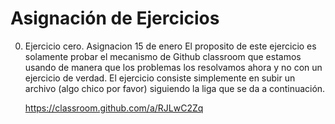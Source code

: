 # Asignación de Ejercicios

0. Ejercicio cero. Asignacion 15 de enero
El proposito de este ejercicio es solamente probar el mecanismo de Github classroom que estamos usando de manera que los problemas los resolvamos ahora y no con un ejercicio de verdad.
  El ejercicio consiste simplemente en subir un archivo (algo chico por favor) siguiendo la liga que se da a continuación.

    https://classroom.github.com/a/RJLwC2Zq
